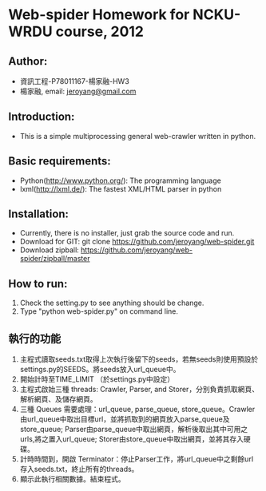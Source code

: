 Web-spider Homework for NCKU-WRDU course, 2012
==========

Author:
-------
* 資訊工程-P78011167-楊家融-HW3
* 楊家融, email: jeroyang@gmail.com

Introduction:
-------------
* This is a simple multiprocessing general web-crawler written in python.

Basic requirements:
-------------------
* Python(http://www.python.org/): The programming language
* lxml(http://lxml.de/): The fastest XML/HTML parser in python

Installation:
-------------
* Currently, there is no installer, just grab the source code and run.
* Download for GIT: git clone https://github.com/jeroyang/web-spider.git
* Download zipball: https://github.com/jeroyang/web-spider/zipball/master

How to run:
-----------
1. Check the setting.py to see anything should be change.
2. Type "python web-spider.py" on command line.

執行的功能
-----
1. 主程式讀取seeds.txt取得上次執行後留下的seeds，若無seeds則使用預設於settings.py的SEEDS。將seeds放入url_queue中。
2. 開始計時至TIME_LIMIT （於settings.py中設定）
3. 主程式啟始三種 threads: Crawler, Parser, and Storer，分別負責抓取網頁、解析網頁、及儲存網頁。
4. 三種 Queues 需要處理：url_queue, parse_queue, store_queue。Crawler由url_queue中取出目標url，並將抓取到的網頁放入parse_queue及store_queue; Parser由parse_queue中取出網頁，解析後取出其中可用之urls,將之置入url_queue; Storer由store_queue中取出網頁，並將其存入硬碟。
5. 計時時間到，開啟 Terminator：停止Parser工作，將url_queue中之剩餘url存入seeds.txt，終止所有的threads。
6. 顯示此執行相關數據。結束程式。
